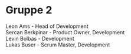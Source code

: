 # Gruppe 2
Leon Ams - Head of Development \
Sercan Berkpinar - Product Owner, Development \
Levin Bolbas - Development \
Lukas Buser - Scrum Master, Development


